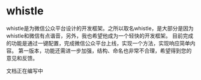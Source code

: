 whistle
=======
whistle是为微信公众平台设计的开发框架。之所以取名whistle，是大部分是因为whistle和微信有点谐音，另外，我也希望他成为一个轻快的开发框架。 目前完成的功能是通过一键配置，完成微信公众平台上线，实现一个方法，实现响应简单内容。 第一版本，功能还需进一步加强，结构、命名也非常不合理，希望得到您的意见和反馈。

文档正在编写中